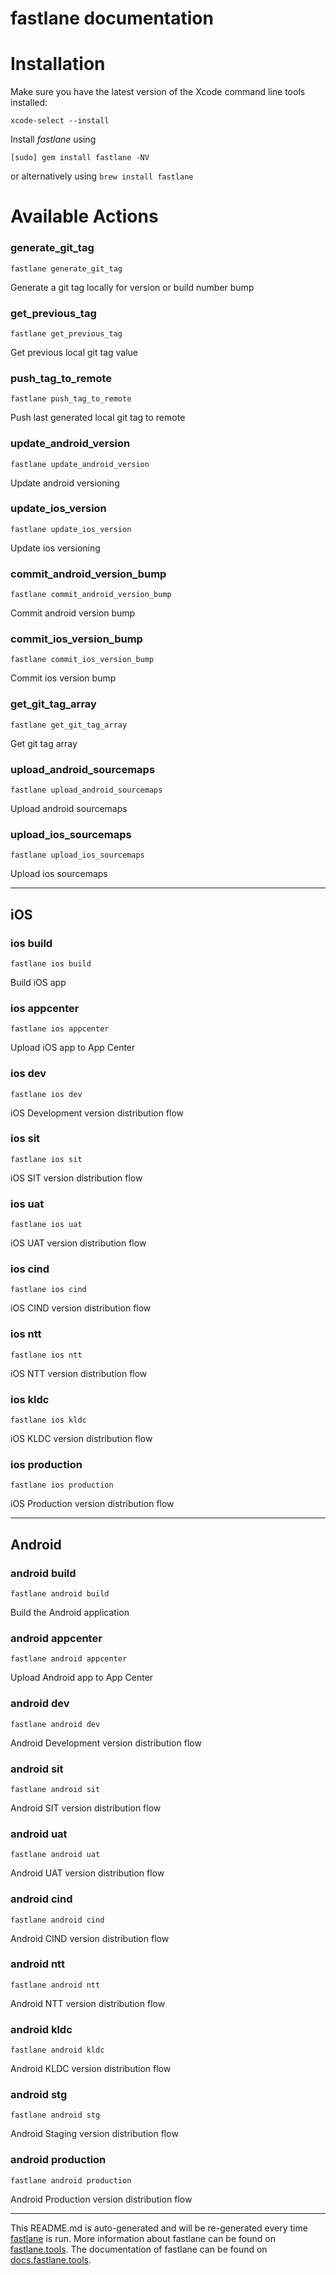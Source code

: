 fastlane documentation
================
# Installation

Make sure you have the latest version of the Xcode command line tools installed:

```
xcode-select --install
```

Install _fastlane_ using
```
[sudo] gem install fastlane -NV
```
or alternatively using `brew install fastlane`

# Available Actions
### generate_git_tag
```
fastlane generate_git_tag
```
Generate a git tag locally for version or build number bump
### get_previous_tag
```
fastlane get_previous_tag
```
Get previous local git tag value
### push_tag_to_remote
```
fastlane push_tag_to_remote
```
Push last generated local git tag to remote
### update_android_version
```
fastlane update_android_version
```
Update android versioning
### update_ios_version
```
fastlane update_ios_version
```
Update ios versioning
### commit_android_version_bump
```
fastlane commit_android_version_bump
```
Commit android version bump
### commit_ios_version_bump
```
fastlane commit_ios_version_bump
```
Commit ios version bump
### get_git_tag_array
```
fastlane get_git_tag_array
```
Get git tag array
### upload_android_sourcemaps
```
fastlane upload_android_sourcemaps
```
Upload android sourcemaps
### upload_ios_sourcemaps
```
fastlane upload_ios_sourcemaps
```
Upload ios sourcemaps

----

## iOS
### ios build
```
fastlane ios build
```
Build iOS app
### ios appcenter
```
fastlane ios appcenter
```
Upload iOS app to App Center
### ios dev
```
fastlane ios dev
```
iOS Development version distribution flow
### ios sit
```
fastlane ios sit
```
iOS SIT version distribution flow
### ios uat
```
fastlane ios uat
```
iOS UAT version distribution flow
### ios cind
```
fastlane ios cind
```
iOS CIND version distribution flow
### ios ntt
```
fastlane ios ntt
```
iOS NTT version distribution flow
### ios kldc
```
fastlane ios kldc
```
iOS KLDC version distribution flow
### ios production
```
fastlane ios production
```
iOS Production version distribution flow

----

## Android
### android build
```
fastlane android build
```
Build the Android application
### android appcenter
```
fastlane android appcenter
```
Upload Android app to App Center
### android dev
```
fastlane android dev
```
Android Development version distribution flow
### android sit
```
fastlane android sit
```
Android SIT version distribution flow
### android uat
```
fastlane android uat
```
Android UAT version distribution flow
### android cind
```
fastlane android cind
```
Android CIND version distribution flow
### android ntt
```
fastlane android ntt
```
Android NTT version distribution flow
### android kldc
```
fastlane android kldc
```
Android KLDC version distribution flow
### android stg
```
fastlane android stg
```
Android Staging version distribution flow
### android production
```
fastlane android production
```
Android Production version distribution flow

----

This README.md is auto-generated and will be re-generated every time [fastlane](https://fastlane.tools) is run.
More information about fastlane can be found on [fastlane.tools](https://fastlane.tools).
The documentation of fastlane can be found on [docs.fastlane.tools](https://docs.fastlane.tools).
